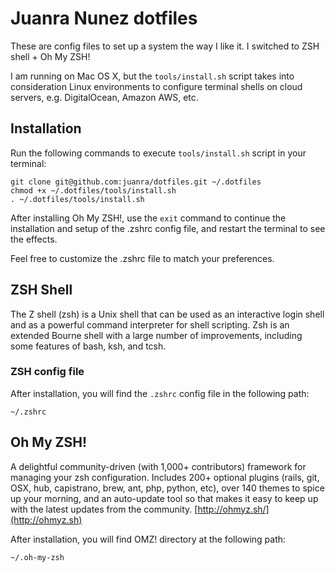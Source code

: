 Juanra Nunez dotfiles
========

These are config files to set up a system the way I like it. I switched to ZSH shell + Oh My ZSH!

I am running on Mac OS X, but the `tools/install.sh` script takes into consideration Linux environments to configure terminal shells on cloud servers, e.g. DigitalOcean, Amazon AWS, etc.

## Installation

Run the following commands to execute `tools/install.sh` script in your terminal:

```
git clone git@github.com:juanra/dotfiles.git ~/.dotfiles
chmod +x ~/.dotfiles/tools/install.sh
. ~/.dotfiles/tools/install.sh
```

After installing Oh My ZSH!, use the `exit` command to continue the installation and setup of the .zshrc config file, and restart the terminal to see the effects.

Feel free to customize the .zshrc file to match your preferences.

## ZSH Shell

The Z shell (zsh) is a Unix shell that can be used as an interactive login shell and as a powerful command interpreter for shell scripting. Zsh is an extended Bourne shell with a large number of improvements, including some features of bash, ksh, and tcsh.

### ZSH config file

After installation, you will find the `.zshrc` config file in the following path:

`
~/.zshrc
`

## Oh My ZSH!

A delightful community-driven (with 1,000+ contributors) framework for managing your zsh configuration. Includes 200+ optional plugins (rails, git, OSX, hub, capistrano, brew, ant, php, python, etc), over 140 themes to spice up your morning, and an auto-update tool so that makes it easy to keep up with the latest updates from the community. [http://ohmyz.sh/](http://ohmyz.sh)

After installation, you will find OMZ! directory at the following path:

`
~/.oh-my-zsh
`
